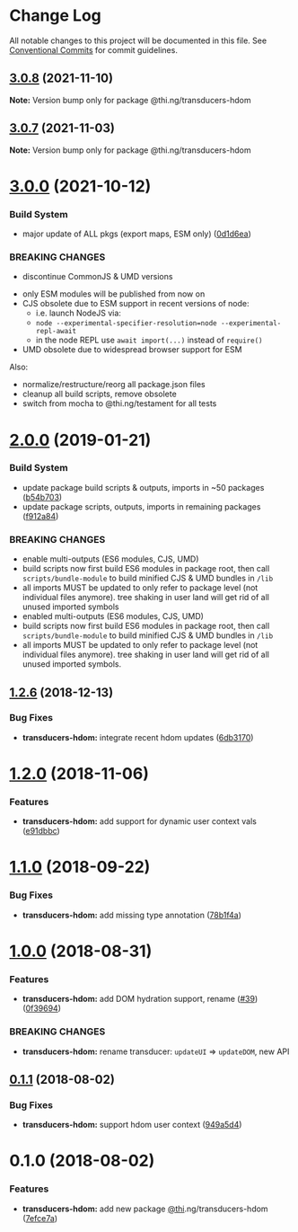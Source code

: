 # Change Log

All notable changes to this project will be documented in this file.
See [Conventional Commits](https://conventionalcommits.org) for commit guidelines.

## [3.0.8](https://github.com/thi-ng/umbrella/compare/@thi.ng/transducers-hdom@3.0.7...@thi.ng/transducers-hdom@3.0.8) (2021-11-10)

**Note:** Version bump only for package @thi.ng/transducers-hdom





## [3.0.7](https://github.com/thi-ng/umbrella/compare/@thi.ng/transducers-hdom@3.0.6...@thi.ng/transducers-hdom@3.0.7) (2021-11-03)

**Note:** Version bump only for package @thi.ng/transducers-hdom





# [3.0.0](https://github.com/thi-ng/umbrella/compare/@thi.ng/transducers-hdom@2.0.105...@thi.ng/transducers-hdom@3.0.0) (2021-10-12)


### Build System

* major update of ALL pkgs (export maps, ESM only) ([0d1d6ea](https://github.com/thi-ng/umbrella/commit/0d1d6ea9fab2a645d6c5f2bf2591459b939c09b6))


### BREAKING CHANGES

* discontinue CommonJS & UMD versions

- only ESM modules will be published from now on
- CJS obsolete due to ESM support in recent versions of node:
  - i.e. launch NodeJS via:
  - `node --experimental-specifier-resolution=node --experimental-repl-await`
  - in the node REPL use `await import(...)` instead of `require()`
- UMD obsolete due to widespread browser support for ESM

Also:
- normalize/restructure/reorg all package.json files
- cleanup all build scripts, remove obsolete
- switch from mocha to @thi.ng/testament for all tests






#  [2.0.0](https://github.com/thi-ng/umbrella/compare/@thi.ng/transducers-hdom@1.2.16...@thi.ng/transducers-hdom@2.0.0) (2019-01-21)

###  Build System

- update package build scripts & outputs, imports in ~50 packages ([b54b703](https://github.com/thi-ng/umbrella/commit/b54b703))
- update package scripts, outputs, imports in remaining packages ([f912a84](https://github.com/thi-ng/umbrella/commit/f912a84))

###  BREAKING CHANGES

- enable multi-outputs (ES6 modules, CJS, UMD)
- build scripts now first build ES6 modules in package root, then call   `scripts/bundle-module` to build minified CJS & UMD bundles in `/lib`
- all imports MUST be updated to only refer to package level   (not individual files anymore). tree shaking in user land will get rid of   all unused imported symbols
- enabled multi-outputs (ES6 modules, CJS, UMD)
- build scripts now first build ES6 modules in package root, then call   `scripts/bundle-module` to build minified CJS & UMD bundles in `/lib`
- all imports MUST be updated to only refer to package level   (not individual files anymore). tree shaking in user land will get rid of   all unused imported symbols.

##  [1.2.6](https://github.com/thi-ng/umbrella/compare/@thi.ng/transducers-hdom@1.2.5...@thi.ng/transducers-hdom@1.2.6) (2018-12-13)

###  Bug Fixes

- **transducers-hdom:** integrate recent hdom updates ([6db3170](https://github.com/thi-ng/umbrella/commit/6db3170))

#  [1.2.0](https://github.com/thi-ng/umbrella/compare/@thi.ng/transducers-hdom@1.1.9...@thi.ng/transducers-hdom@1.2.0) (2018-11-06)

###  Features

- **transducers-hdom:** add support for dynamic user context vals ([e91dbbc](https://github.com/thi-ng/umbrella/commit/e91dbbc))

#  [1.1.0](https://github.com/thi-ng/umbrella/compare/@thi.ng/transducers-hdom@1.1.0-alpha.2...@thi.ng/transducers-hdom@1.1.0) (2018-09-22)

###  Bug Fixes

- **transducers-hdom:** add missing type annotation ([78b1f4a](https://github.com/thi-ng/umbrella/commit/78b1f4a))

#  [1.0.0](https://github.com/thi-ng/umbrella/compare/@thi.ng/transducers-hdom@0.1.5...@thi.ng/transducers-hdom@1.0.0) (2018-08-31)

###  Features

- **transducers-hdom:** add DOM hydration support, rename ([#39](https://github.com/thi-ng/umbrella/issues/39)) ([0f39694](https://github.com/thi-ng/umbrella/commit/0f39694))

###  BREAKING CHANGES

- **transducers-hdom:** rename transducer: `updateUI` => `updateDOM`, new API

##  [0.1.1](https://github.com/thi-ng/umbrella/compare/@thi.ng/transducers-hdom@0.1.0...@thi.ng/transducers-hdom@0.1.1) (2018-08-02)

###  Bug Fixes

- **transducers-hdom:** support hdom user context ([949a5d4](https://github.com/thi-ng/umbrella/commit/949a5d4))

#  0.1.0 (2018-08-02)

###  Features

- **transducers-hdom:** add new package [@thi](https://github.com/thi).ng/transducers-hdom ([7efce7a](https://github.com/thi-ng/umbrella/commit/7efce7a))
